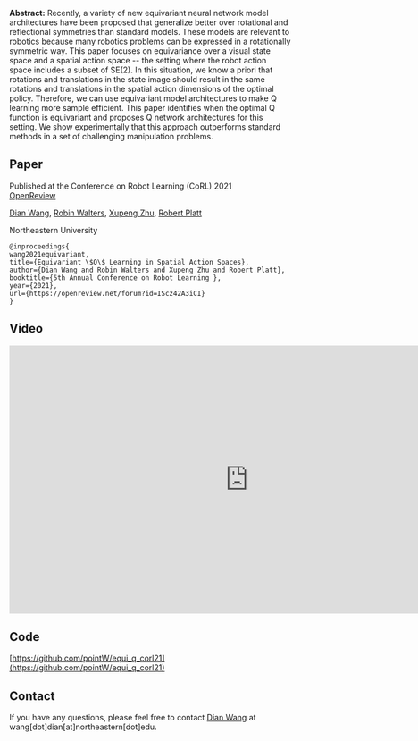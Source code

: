 **Abstract:** Recently, a variety of new equivariant neural network model architectures have been proposed that generalize better over rotational and reflectional symmetries than standard models. These models are relevant to robotics because many robotics problems can be expressed in a rotationally symmetric way. This paper focuses on equivariance over a visual state space and a spatial action space -- the setting where the robot action space includes a subset of SE(2). In this situation, we know a priori that rotations and translations in the state image should result in the same rotations and translations in the spatial action dimensions of the optimal policy. Therefore, we can use equivariant model architectures to make Q learning more sample efficient. This paper identifies when the optimal Q function is equivariant and proposes Q network architectures for this setting. We show experimentally that this approach outperforms standard methods in a set of challenging manipulation problems. 

## Paper
Published at the Conference on Robot Learning (CoRL) 2021  
[OpenReview](https://openreview.net/forum?id=IScz42A3iCI)

[Dian Wang](https://pointw.github.io), 
[Robin Walters](http://mathserver.neu.edu/robin/), 
[Xupeng Zhu](https://www.khoury.northeastern.edu/people/xupeng-zhu/), 
[Robert Platt](http://www.ccs.neu.edu/home/rplatt/)

Northeastern University

```
@inproceedings{
wang2021equivariant,
title={Equivariant \$Q\$ Learning in Spatial Action Spaces},
author={Dian Wang and Robin Walters and Xupeng Zhu and Robert Platt},
booktitle={5th Annual Conference on Robot Learning },
year={2021},
url={https://openreview.net/forum?id=IScz42A3iCI}
}
```

## Video

<div style="text-align:center">
	<iframe width="853" height="480" src="https://www.youtube.com/embed/GtdpvjLHc_Q" frameborder="0" allow="autoplay; encrypted-media" allowfullscreen></iframe>
</div>

## Code

[https://github.com/pointW/equi_q_corl21](https://github.com/pointW/equi_q_corl21)

## Contact
If you have any questions, please feel free to contact [Dian Wang](https://pointw.github.io) at wang[dot]dian[at]northeastern[dot]edu.
